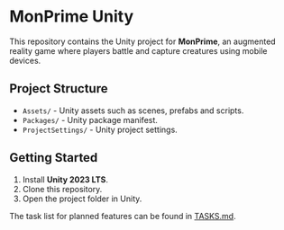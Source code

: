 # MonPrime Unity

This repository contains the Unity project for **MonPrime**, an augmented reality game where players battle and capture creatures using mobile devices.

## Project Structure

- `Assets/` - Unity assets such as scenes, prefabs and scripts.
- `Packages/` - Unity package manifest.
- `ProjectSettings/` - Unity project settings.

## Getting Started

1. Install **Unity 2023 LTS**.
2. Clone this repository.
3. Open the project folder in Unity.

The task list for planned features can be found in [TASKS.md](TASKS.md).

